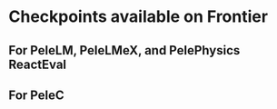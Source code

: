 # Checkpoints available on Frontier

## For PeleLM, PeleLMeX, and PelePhysics ReactEval

## For PeleC
